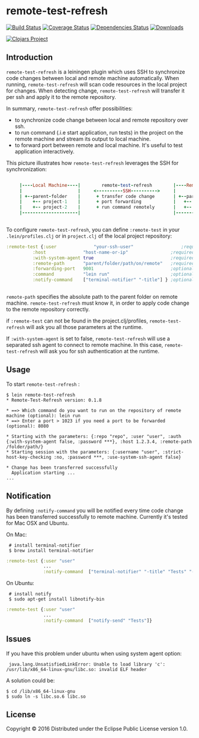 # remote-test-refresh

[![Build Status](https://travis-ci.org/minhtuannguyen/remote-test-refresh.svg?branch=master)](https://travis-ci.org/minhtuannguyen/remote-test-refresh)
[![Coverage Status](https://coveralls.io/repos/github/minhtuannguyen/remote-test-refresh/badge.svg?branch=master)](https://coveralls.io/github/minhtuannguyen/remote-test-refresh?branch=master)
[![Dependencies Status](http://jarkeeper.com/minhtuannguyen/remote-test-refresh/status.svg)](http://jarkeeper.com/minhtuannguyen/remote-test-refresh)
[![Downloads](https://jarkeeper.com/minhtuannguyen/remote-test-refresh/downloads.svg)](https://jarkeeper.com/minhtuannguyen/remote-test-refresh)

[![Clojars Project](http://clojars.org/minhtuannguyen/remote-test-refresh/latest-version.svg)](https://clojars.org/minhtuannguyen/remote-test-refresh)

## Introduction

`remote-test-refresh` is a leiningen plugin which uses SSH to synchronize code changes between local and remote machine automatically. When running, `remote-test-refresh` will scan code resources in the local project for changes. When detecting change, `remote-test-refresh` will transfer it per ssh and apply it to the remote repository.

In summary, `remote-test-refresh` offer possibilities:
   +  to synchronize code change between local and remote repository over ssh.
   +  to run command (.i.e start application, run tests) in the project on the remote machine and stream its output to local machine. 
   +  to forward port between remote and local machine. It's useful to test application interactively.
   
This picture illustrates how `remote-test-refresh` leverages the SSH for synchronization: 
   
```ruby

     |----Local Machine----|        remote-test-refresh        |----Remote Machine---|  
     |                     |     <----------SSH---------->     |                     | 
     | +--parent-folder    |      + transfer code change       | +--parent-folder    | 
     |    +-- project-1    |      + port forwarding            |   +-- project-1     | 
     |    +-- project-2    |      + run command remotely       |   +-- project-2     | 
     |---------------------|                                   |---------------------|  
	                                                       
```
  
   
To configure `remote-test-refresh`,  you can define `:remote-test` in your `.lein/profiles.clj` or in `project.clj` of the local project repository:

```clojure
:remote-test {:user              "your-ssh-user"                  ;required for ssh connection
	      :host              "host-name-or-ip"                ;required for ssh connection
	      :with-system-agent true                             ;required for ssh connection 
	      :remote-path       "parent/folder/path/on/remote"   ;required for sync code change
	      :forwarding-port   9001                             ;optional for port forwarding
	      :command           "lein run"                       ;optional for running cmd
	      :notify-command    ["terminal-notifier" "-title"] } ;optional for notification
	         
```


`remote-path` specifies the  absolute path to the parent folder on remote machine. `remote-test-refresh` must know it, in order to apply code change to the remote repository correctly.

if `:remote-test` can not be found in the project.clj/profiles, `remote-test-refresh` will ask you all those parameters at the runtime. 

If `:with-system-agent` is set to false, `remote-test-refresh`  will use a separated ssh agent to connect to remote machine. In this case, `remote-test-refresh` will ask you for ssh authentication at the runtime.

## Usage

To start `remote-test-refresh` :

    $ lein remote-test-refresh
    * Remote-Test-Refresh version: 0.1.8
    
    * ==> Which command do you want to run on the repository of remote machine (optional): lein run  
    * ==> Enter a port > 1023 if you need a port to be forwarded (optional): 8080
    
    * Starting with the parameters: {:repo "repo", :user "user", :auth {:with-system-agent false, :password ***}, :host 1.2.3.4, :remote-path /folder/path/}
    * Starting session with the parameters: {:username "user", :strict-host-key-checking :no, :password ***, :use-system-ssh-agent false}
    
    * Change has been transferred successfully
      Application starting ...
    ...


## Notification

By defining `:notify-command` you will be notified every time code change has been transferred successfully to remote machine. Currently it's tested for Mac OSX and Ubuntu.
  
On Mac:
   
     # install terminal-notifier
     $ brew install terminal-notifier

```clojure
:remote-test {:user "user"
              ...
              :notify-command  ["terminal-notifier" "-title" "Tests" "-message"]}
```

On Ubuntu:

     # install notify
     $ sudo apt-get install libnotify-bin

```clojure
:remote-test {:user "user"
              ...
              :notify-command  ["notify-send" "Tests"]}
```

## Issues
If you have this problem under ubuntu when using system agent option:

     java.lang.UnsatisfiedLinkError: Unable to load library 'c': /usr/lib/x86_64-linux-gnu/libc.so: invalid ELF header
    
A solution could be:

    $ cd /lib/x86_64-linux-gnu
    $ sudo ln -s libc.so.6 libc.so


## License

Copyright © 2016 Distributed under the Eclipse Public License version 1.0.
